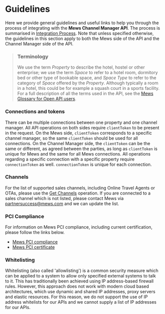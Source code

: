 # Guidelines

Here we provide general guidelines and useful links to help you through the process of integrating with the __Mews Channel Manager API__.
The process is summarised in [Integration Process](process.md). Note that unless specified otherwise, the guidelines in this section apply to both the Mews side of the API and the Channel Manager side of the API.

> ### Terminology
> We use the term *Property* to describe the hotel, hostel or other enterprise;
> we use the term *Space* to refer to a hotel room, dormitory bed or other type of bookable space, and *Space Type* to refer to the category of *Space* offered by the *Property*.
> Although typically a room in a hotel, this could be for example a squash court in a sports facility.
> For a full description of all the terms used in the API, see the [Mews Glossary for Open API users](https://help.mews.com/s/article/Mews-Glossary-for-Open-API-users?language=en_US).

### Connections and tokens

There can be multiple connections between one property and one channel manager.
All API operations on both sides require `clientToken` to be present in the request.
On the Mews side, `clientToken` corresponds to a specific channel manager, so the same `clientToken` should be used for all connections.
On the Channel Manager side, the `clientToken` can be the same or different, as agreed between the parties, as long as `clientToken` is unique for Mews and the same for all Mews connections.
All operations regarding a specific connection with a specific property require `connectionToken` as well.
`connectionToken` is unique for each connection.

### Channels

For the list of supported sales channels, including Online Travel Agents or OTAs, please use the [Get Channels](../mews-operations/configuration.md#get-channels) operation.
If you are connected to a sales channel which is not listed, please contact Mews via [partnersuccess@mews.com](mailto://partnersuccess@mews.com) and we can update the list.

### PCI Compliance

For information on Mews PCI compliance, including current certification, please follow the links below.

* [Mews PCI compliance](https://mews.force.com/s/article/pci-compliance?language=en_US)
* [Mews PCI certificate](https://www.mews.com/en/platform-documentation)

### Whitelisting

Whitelisting (also called 'allowlisting') is a common security measure which can be applied to a system to allow only specified external systems to talk to it. This has traditionally been achieved using IP address-based firewall rules. However, this approach does not work with modern cloud based architectures, which use dynamic and shared IP addresses, proxy servers and elastic resources. For this reason, we do not support the use of IP address whitelists for our APIs and we cannot supply a list of IP addresses for our APIs.
